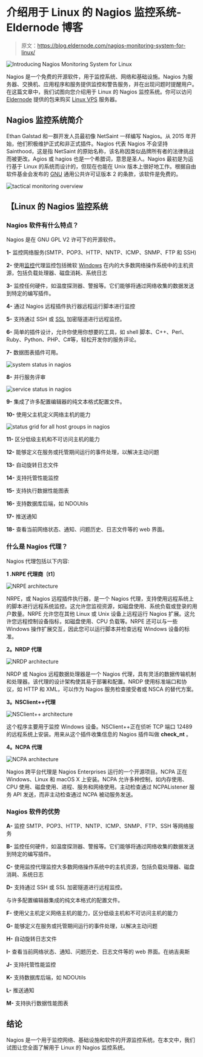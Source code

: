 # 介绍用于 Linux 的 Nagios 监控系统- Eldernode 博客

> 原文：<https://blog.eldernode.com/nagios-monitoring-system-for-linux/>

![Introducing Nagios Monitoring System for Linux](img/0f07230a5cf47b49084d32ea6e0f0e5e.png)

Nagios 是一个免费的开源软件，用于监控系统、网络和基础设施。Nagios 为服务器、交换机、应用程序和服务提供监控和警告服务，并在出现问题时提醒用户。在这篇文章中，我们试图向您介绍用于 Linux 的 Nagios 监控系统。你可以访问 [Eldernode](https://eldernode.com/) 提供的包来购买 [Linux VPS](https://eldernode.com/linux-vps/) 服务器。

## Nagios 监控系统简介

Ethan Galstad 和一群开发人员最初像 NetSaint 一样编写 Nagios。从 2015 年开始，他们积极维护正式和非正式插件。Nagios 代表 Nagios 不会坚持 Sainthood，这是指 NetSaint 的原始名称，该名称因类似品牌所有者的法律挑战而被更改。Agios 或 hagios 也是一个希腊词，意思是圣人。Nagios 最初是为运行基于 Linux 的系统而设计的，但现在也能在 Unix 版本上很好地工作。根据自由软件基金会发布的 [GNU](https://www.gnu.org/home.en.html) 通用公共许可证版本 2 的条款，该软件是免费的。

![tactical monitoring overview](img/01389e43a7564114b5dfe1c91e013eaf.png)

## 【Linux 的 Nagios 监控系统

### Nagios 软件有什么特点？

Nagios 是在 GNU GPL V2 许可下的开源软件。

**1-** 监控网络服务(SMTP、POP3、HTTP、NNTP、ICMP、SNMP、FTP 和 SSH)

**2-** 使用[监控](https://blog.eldernode.com/website-and-server-monitoring-tools/)代理监控包括微软 [Windows](https://blog.eldernode.com/tag/windows/) 在内的大多数网络操作系统中的主机资源，包括负载处理器、磁盘消耗、系统日志

**3-** 监控任何硬件，如温度探测器、警报等。它们能够将通过网络收集的数据发送到特定的编写插件。

**4-** 通过 Nagios 远程插件执行器远程运行脚本进行监控

**5-** 支持通过 SSH 或 [SSL](https://blog.eldernode.com/how-to-install-and-activate-the-ssl-certificate/) 加密隧道进行远程监控。

**6-** 简单的插件设计，允许你使用你想要的工具，如 shell 脚本、C++、Perl、Ruby、Python、PHP、C#等，轻松开发你的服务评论。

**7-** 数据图表插件可用。

![system status in nagios](img/14927f565a90394e31520b1bd06096c4.png)

**8-** 并行服务评审

![service status in nagios](img/af3ee7ac8564db1b5639dfc89c3ea927.png)

**9-** 集成了许多配置编辑器的纯文本格式配置文件。

**10-** 使用父主机定义网络主机的能力

![status grid for all host groups in nagios](img/588e1b2bc90de9d6742388d075c296ce.png)

**11-** 区分低级主机和不可访问主机的能力

**12-** 能够定义在服务或托管期间运行的事件处理，以解决主动问题

**13-** 自动旋转日志文件

**14-** 支持托管性能监控

**15-** 支持执行数据性能图表

**16-** 支持数据库后端，如 NDOUtils

**17-** 推送通知

**18-** 查看当前网络状态、通知、问题历史、日志文件等的 web 界面。

### 什么是 Nagios 代理？

Nagios 代理包括以下内容:

**1 .NRPE 代理商〔t1〕**

![NRPE architecture](img/d53ff0ca5ee99a3a39d4adba27057fb3.png)

NRPE，或 Nagios 远程插件执行器，是一个 Nagios 代理，支持使用远程系统上的脚本进行远程系统监控。这允许您监视资源，如磁盘使用、系统负载或登录的用户数量。NRPE 允许您在其他 Linux 或 Unix 设备上远程运行 Nagios 扩展。这允许您远程控制设备指标，如磁盘使用、CPU 负载等。NRPE 还可以与一些 Windows 操作扩展交互，因此您可以运行脚本并检查远程 Windows 设备的标准。

**2。NRDP 代理**

![NRDP architecture](img/8957f6ab5f7fe0c2e19abf8ee6c86ee2.png)

NRDP 或 Nagios 远程数据处理器是一个 Nagios 代理，具有灵活的数据传输机制和处理器。该代理的设计架构使其易于部署和配置。NRDP 使用标准端口和协议，如 HTTP 和 XML，可以作为 Nagios 服务检查接受者或 NSCA 的替代方案。

**3。NSClient++代理**

![NSClient++ architecture](img/d154e3dd82918d79a377df8363d4f25d.png)

这个程序主要用于监控 Windows 设备。NSClient++正在侦听 TCP 端口 12489 的远程系统上安装。用来从这个插件收集信息的 Nagios 插件叫做 **check_nt** 。

**4。NCPA 代理**

![NCPA architecture](img/47d044ea795322528812eaa539df2d53.png)

Nagios 跨平台代理是 Nagios Enterprises 运行的一个开源项目。NCPA 正在 Windows、Linux 和 macOS X 上安装。NCPA 允许多种控制，如内存使用、CPU 使用、磁盘使用、进程、服务和网络使用。主动检查通过 NCPAListener 服务 API 发送，而非主动检查通过 NCPA 被动服务发送。

### Nagios 软件的优势

**A-** 监控 SMTP、POP3、HTTP、NNTP、ICMP、SNMP、FTP、SSH 等网络服务

**B-** 监控任何硬件，如温度探测器、警报等。它们能够将通过网络收集的数据发送到特定的编写插件。

**C-** 使用监控代理监控大多数网络操作系统中的主机资源，包括负载处理器、磁盘消耗、系统日志

**D-** 支持通过 SSH 或 SSL 加密隧道进行远程监控。

与许多配置编辑器集成的纯文本格式的配置文件。

**F-** 使用父主机定义网络主机的能力，区分低级主机和不可访问主机的能力

**G-** 能够定义在服务或托管期间运行的事件处理，以解决主动问题

**H-** 自动旋转日志文件

**I-** 查看当前网络状态、通知、问题历史、日志文件等的 web 界面。在纳吉奥斯

**J-** 支持托管性能监控

**K-** 支持数据库后端，如 NDOUtils

**L-** 推送通知

**M-** 支持执行数据性能图表

## 结论

Nagios 是一个用于监控网络、基础设施和软件的开源监控系统。在本文中，我们试图让您全面了解用于 Linux 的 Nagios 监控系统。